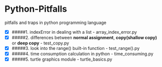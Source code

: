 # Python-Pitfalls
pitfalls and traps in python programming language

- [x] #####1. indexError in dealing with a list - array_index_error.py
- [x] #####2. differences between __normal assignment__, __copy(shallow copy)__ or __deep copy__ - test_copy.py
- [x] #####3. look into the range() built-in function - test_range().py
- [x] #####4. time consumption calculation in python - time_consuming.py
- [x] #####5. turtle graphics module - turtle_basics.py
